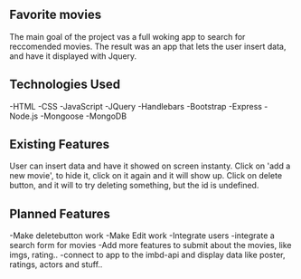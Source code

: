 ## Favorite movies
The main goal of the project vas a full woking app to search for reccomended movies. The result was an app that lets the user insert data, and have it displayed with Jquery.

## Technologies Used
-HTML
-CSS
-JavaScript
-JQuery
-Handlebars
-Bootstrap
-Express
-Node.js
-Mongoose
-MongoDB

## Existing Features
User can insert data and have it showed on screen instanty.
Click on 'add a new movie', to hide it, click on it again and it will show up.
Click on delete button, and it will to try deleting something, but the id is undefined.


## Planned Features
-Make deletebutton work
-Make Edit work
-Integrate users
-integrate a search form for movies
-Add more features to submit about the movies, like imgs, rating..
-connect to app to the imbd-api and display data like poster, ratings, actors and stuff..
